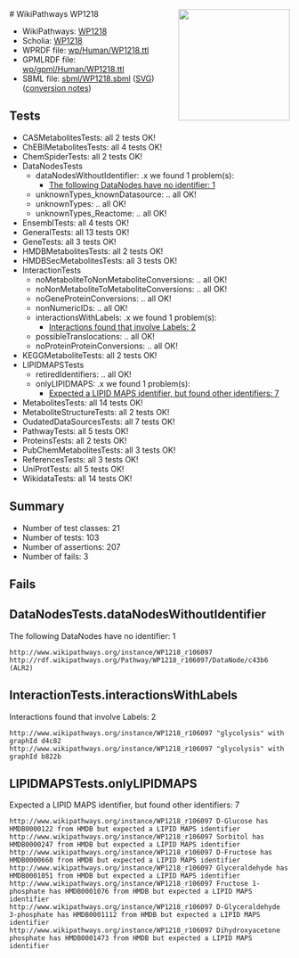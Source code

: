 <img style="float: right; width: 200px" src="../logo.png" />
# WikiPathways WP1218

* WikiPathways: [WP1218](https://identifiers.org/wikipathways:WP1218)
* Scholia: [WP1218](https://scholia.toolforge.org/wikipathways/WP1218)
* WPRDF file: [wp/Human/WP1218.ttl](../wp/Human/WP1218.ttl)
* GPMLRDF file: [wp/gpml/Human/WP1218.ttl](../wp/gpml/Human/WP1218.ttl)
* SBML file: [sbml/WP1218.sbml](../sbml/WP1218.sbml) ([SVG](../sbml/WP1218.svg)) ([conversion notes](../sbml/WP1218.txt))

## Tests
* CASMetabolitesTests: all 2 tests OK!
* ChEBIMetabolitesTests: all 4 tests OK!
* ChemSpiderTests: all 2 tests OK!
* DataNodesTests
    * dataNodesWithoutIdentifier: .x we found 1 problem(s):
        * [The following DataNodes have no identifier: 1](#d2d32fa0)
    * unknownTypes_knownDatasource: .. all OK!
    * unknownTypes: .. all OK!
    * unknownTypes_Reactome: .. all OK!
* EnsemblTests: all 4 tests OK!
* GeneralTests: all 13 tests OK!
* GeneTests: all 3 tests OK!
* HMDBMetabolitesTests: all 2 tests OK!
* HMDBSecMetabolitesTests: all 3 tests OK!
* InteractionTests
    * noMetaboliteToNonMetaboliteConversions: .. all OK!
    * noNonMetaboliteToMetaboliteConversions: .. all OK!
    * noGeneProteinConversions: .. all OK!
    * nonNumericIDs: .. all OK!
    * interactionsWithLabels: .x we found 1 problem(s):
        * [Interactions found that involve Labels: 2](#630d2679)
    * possibleTranslocations: .. all OK!
    * noProteinProteinConversions: .. all OK!
* KEGGMetaboliteTests: all 2 tests OK!
* LIPIDMAPSTests
    * retiredIdentifiers: .. all OK!
    * onlyLIPIDMAPS: .x we found 1 problem(s):
        * [Expected a LIPID MAPS identifier, but found other identifiers: 7](#48cc60be)
* MetabolitesTests: all 14 tests OK!
* MetaboliteStructureTests: all 2 tests OK!
* OudatedDataSourcesTests: all 7 tests OK!
* PathwayTests: all 5 tests OK!
* ProteinsTests: all 2 tests OK!
* PubChemMetabolitesTests: all 3 tests OK!
* ReferencesTests: all 3 tests OK!
* UniProtTests: all 5 tests OK!
* WikidataTests: all 14 tests OK!


## Summary

* Number of test classes: 21
* Number of tests: 103
* Number of assertions: 207
* Number of fails: 3

## Fails

<a name="d2d32fa0" />

## DataNodesTests.dataNodesWithoutIdentifier

The following DataNodes have no identifier: 1
```
http://www.wikipathways.org/instance/WP1218_r106097 http://rdf.wikipathways.org/Pathway/WP1218_r106097/DataNode/c43b6 (ALR2)
```

<a name="630d2679" />

## InteractionTests.interactionsWithLabels

Interactions found that involve Labels: 2
```
http://www.wikipathways.org/instance/WP1218_r106097 "glycolysis" with graphId d4c82
http://www.wikipathways.org/instance/WP1218_r106097 "glycolysis" with graphId b822b
```

<a name="48cc60be" />

## LIPIDMAPSTests.onlyLIPIDMAPS

Expected a LIPID MAPS identifier, but found other identifiers: 7
```
http://www.wikipathways.org/instance/WP1218_r106097 D-Glucose has HMDB0000122 from HMDB but expected a LIPID MAPS identifier
http://www.wikipathways.org/instance/WP1218_r106097 Sorbitol has HMDB0000247 from HMDB but expected a LIPID MAPS identifier
http://www.wikipathways.org/instance/WP1218_r106097 D-Fructose has HMDB0000660 from HMDB but expected a LIPID MAPS identifier
http://www.wikipathways.org/instance/WP1218_r106097 Glyceraldehyde has HMDB0001051 from HMDB but expected a LIPID MAPS identifier
http://www.wikipathways.org/instance/WP1218_r106097 Fructose 1-phosphate has HMDB0001076 from HMDB but expected a LIPID MAPS identifier
http://www.wikipathways.org/instance/WP1218_r106097 D-Glyceraldehyde 3-phosphate has HMDB0001112 from HMDB but expected a LIPID MAPS identifier
http://www.wikipathways.org/instance/WP1218_r106097 Dihydroxyacetone phosphate has HMDB0001473 from HMDB but expected a LIPID MAPS identifier
```

